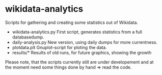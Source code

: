 wikidata-analytics
==================

Scripts for gathering and creating some statistics out of Wikidata.
* wikidata-analytics.py
	First script, generates statistics from a full databasedump.
* daily-analysis.py
	New version, using daily dumps for more currentness.
* plotdata.plt
	Gnuplot-script for ploting the data.
* results/*
	Results of old runs, for future graphics, showing the growth

Please note, that the scripts currently still are under developement and
at the moment need some things done by hand => read the code.
